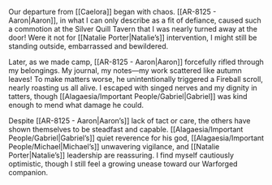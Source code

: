 Our departure from [[Caelora]] began with chaos. [[AR-8125   -   Aaron|Aaron]], in what I can only describe as a fit of defiance, caused such a commotion at the Silver Quill Tavern that I was nearly turned away at the door! Were it not for [[Natalie Porter|Natalie’s]] intervention, I might still be standing outside, embarrassed and bewildered.

Later, as we made camp, [[AR-8125   -   Aaron|Aaron]] forcefully rifled through my belongings. My journal, my notes—my work scattered like autumn leaves! To make matters worse, he unintentionally triggered a Fireball scroll, nearly roasting us all alive. I escaped with singed nerves and my dignity in tatters, though [[Alagaesia/Important People/Gabriel|Gabriel]] was kind enough to mend what damage he could.

Despite [[AR-8125   -   Aaron|Aaron’s]] lack of tact or care, the others have shown themselves to be steadfast and capable. [[Alagaesia/Important People/Gabriel|Gabriel’s]] quiet reverence for his god, [[Alagaesia/Important People/Michael|Michael’s]] unwavering vigilance, and [[Natalie Porter|Natalie’s]] leadership are reassuring. I find myself cautiously optimistic, though I still feel a growing unease toward our Warforged companion.